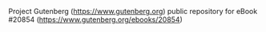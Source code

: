 Project Gutenberg (https://www.gutenberg.org) public repository for eBook #20854 (https://www.gutenberg.org/ebooks/20854)
